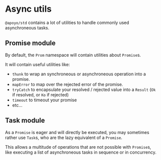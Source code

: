 # Async utils

`@apoyo/std` contains a lot of utilities to handle commonly used asynchroneous tasks.

## Promise module

By default, the `Prom` namespace will contain utilities about `Promise`s.

It will contain useful utilities like:

- `thunk` to wrap an synchroneous or asynchroneous operation into a promise.
- `mapError` to map over the rejected error of the promise.
- `tryCatch` to encapsulate your resolved / rejected value into a `Result` (`Ok` if resolved, or `Ko` if rejected)
- `timeout` to timeout your promise
- etc...

## Task module

As a `Promise` is eager and will directly be executed, you may sometimes rather use `Task`s, who are the lazy equivalent of a `Promise`.

This allows a multitude of operations that are not possible with `Promise`s, like executing a list of asynchroneous tasks in sequence or in concurrency.
